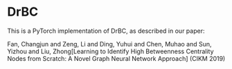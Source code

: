 # DrBC

This is a PyTorch implementation of DrBC, as described in our paper:

Fan, Changjun and Zeng, Li and Ding, Yuhui and Chen, Muhao and Sun, Yizhou and Liu, Zhong[Learning to Identify High Betweenness Centrality Nodes from Scratch: A Novel Graph Neural Network Approach] (CIKM 2019)
